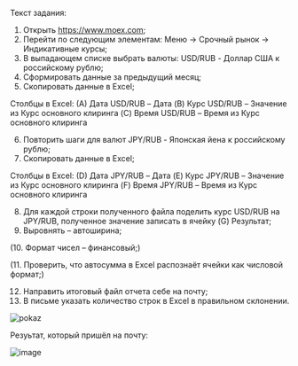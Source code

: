 Текст задания: 

1. Открыть https://www.moex.com;
2. Перейти по следующим элементам: Меню -> Срочный рынок -> Индикативные курсы;
3. В выпадающем списке выбрать валюты: USD/RUB - Доллар США к российскому рублю;
4. Сформировать данные за предыдущий месяц;
5. Скопировать данные в Excel;

Столбцы в Excel:
(A) Дата USD/RUB – Дата
(B) Курс USD/RUB – Значение из Курс основного клиринга
(C) Время USD/RUB – Время из Курс основного клиринга

6. Повторить шаги для валют JPY/RUB - Японская йена к российскому рублю;
7. Скопировать данные в Excel;

Столбцы в Excel:
(D) Дата JPY/RUB – Дата
(E) Курс JPY/RUB – Значение из Курс основного клиринга
(F) Время JPY/RUB – Время из Курс основного клиринга

8. Для каждой строки полученного файла поделить курс USD/RUB на JPY/RUB, полученное значение записать в ячейку (G) Результат;
9. Выровнять – автоширина;

(10. Формат чисел – финансовый;)

(11. Проверить, что автосумма в Excel распознаёт ячейки как числовой формат;)

12. Направить итоговый файл отчета себе на почту;
13. В письме указать количество строк в Excel в правильном склонении.

![pokaz](https://user-images.githubusercontent.com/63976275/201782391-a731fa5a-48d1-4c57-8146-3275412ce209.gif)

Резуьтат, который пришёл на почту:


![image](https://user-images.githubusercontent.com/63976275/201782597-688eb2cc-63fc-40ce-8016-c3f01f902c3b.png)

